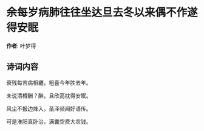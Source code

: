 # 余每岁病肺往往坐达旦去冬以来偶不作遂得安眠

**作者**: 叶梦得

## 诗词内容

衰残每苦病相纒，粗喜今年胜去年。

未说清樽酬？醉，且欣高枕得安眠。

风尘不报边烽入，圣泽频闻好语传。

可是淮阳真卧治，满囊空费大农钱。

